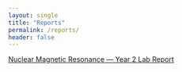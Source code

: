 ```yaml
---
layout: single
title: "Reports"
permalink: /reports/
header: false
---
```




[Nuclear Magnetic Resonance — Year 2 Lab Report](/assets/reports/NUCLEAR_MAGNETIC_RESONANCE.pdf)
